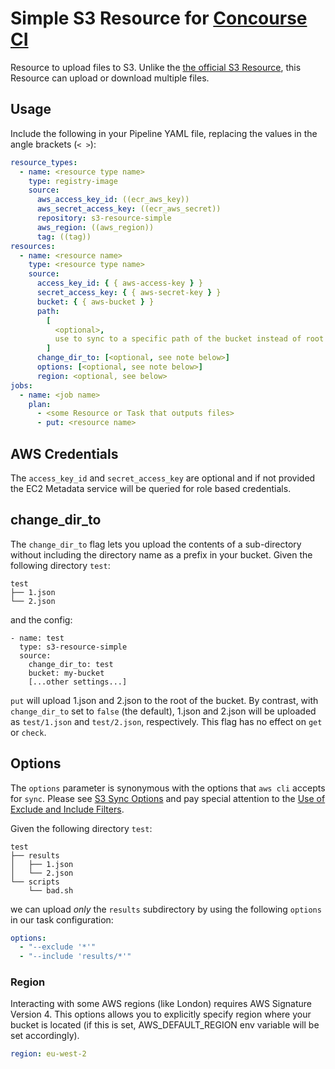 # Simple S3 Resource for [Concourse CI](http://concourse.ci)

Resource to upload files to S3. Unlike the [the official S3 Resource](https://github.com/concourse/s3-resource), this Resource can upload or download multiple files.

## Usage

Include the following in your Pipeline YAML file, replacing the values in the angle brackets (`< >`):

```yaml
resource_types:
  - name: <resource type name>
    type: registry-image
    source:
      aws_access_key_id: ((ecr_aws_key))
      aws_secret_access_key: ((ecr_aws_secret))
      repository: s3-resource-simple
      aws_region: ((aws_region))
      tag: ((tag))
resources:
  - name: <resource name>
    type: <resource type name>
    source:
      access_key_id: { { aws-access-key } }
      secret_access_key: { { aws-secret-key } }
      bucket: { { aws-bucket } }
      path:
        [
          <optional>,
          use to sync to a specific path of the bucket instead of root of bucket,
        ]
      change_dir_to: [<optional, see note below>]
      options: [<optional, see note below>]
      region: <optional, see below>
jobs:
  - name: <job name>
    plan:
      - <some Resource or Task that outputs files>
      - put: <resource name>
```

## AWS Credentials

The `access_key_id` and `secret_access_key` are optional and if not provided the EC2 Metadata service will be queried for role based credentials.

## change_dir_to

The `change_dir_to` flag lets you upload the contents of a sub-directory without including the directory name as a prefix in your bucket.
Given the following directory `test`:

```
test
├── 1.json
└── 2.json
```

and the config:

```
- name: test
  type: s3-resource-simple
  source:
    change_dir_to: test
    bucket: my-bucket
    [...other settings...]
```

`put` will upload 1.json and 2.json to the root of the bucket. By contrast, with `change_dir_to` set to `false` (the default), 1.json and 2.json will be uploaded as `test/1.json` and `test/2.json`, respectively.
This flag has no effect on `get` or `check`.

## Options

The `options` parameter is synonymous with the options that `aws cli` accepts for `sync`. Please see [S3 Sync Options](http://docs.aws.amazon.com/cli/latest/reference/s3/sync.html#options) and pay special attention to the [Use of Exclude and Include Filters](http://docs.aws.amazon.com/cli/latest/reference/s3/index.html#use-of-exclude-and-include-filters).

Given the following directory `test`:

```
test
├── results
│   ├── 1.json
│   └── 2.json
└── scripts
    └── bad.sh
```

we can upload _only_ the `results` subdirectory by using the following `options` in our task configuration:

```yaml
options:
  - "--exclude '*'"
  - "--include 'results/*'"
```

### Region

Interacting with some AWS regions (like London) requires AWS Signature Version 4. This options allows you to explicitly specify region where your bucket is
located (if this is set, AWS_DEFAULT_REGION env variable will be set accordingly).

```yaml
region: eu-west-2
```
